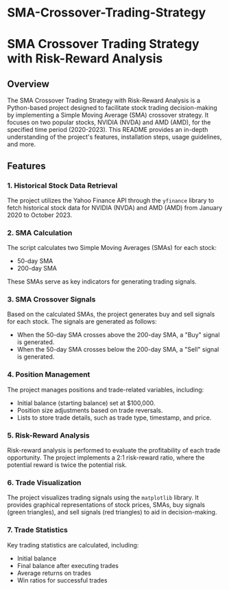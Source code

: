# SMA-Crossover-Trading-Strategy
# SMA Crossover Trading Strategy with Risk-Reward Analysis


## Overview

The SMA Crossover Trading Strategy with Risk-Reward Analysis is a Python-based project designed to facilitate stock trading decision-making by implementing a Simple Moving Average (SMA) crossover strategy. It focuses on two popular stocks, NVIDIA (NVDA) and AMD (AMD), for the specified time period (2020-2023). This README provides an in-depth understanding of the project's features, installation steps, usage guidelines, and more.

## Features

### 1. Historical Stock Data Retrieval

The project utilizes the Yahoo Finance API through the `yfinance` library to fetch historical stock data for NVIDIA (NVDA) and AMD (AMD) from January 2020 to October 2023.

### 2. SMA Calculation

The script calculates two Simple Moving Averages (SMAs) for each stock:
- 50-day SMA
- 200-day SMA

These SMAs serve as key indicators for generating trading signals.

### 3. SMA Crossover Signals

Based on the calculated SMAs, the project generates buy and sell signals for each stock. The signals are generated as follows:
- When the 50-day SMA crosses above the 200-day SMA, a "Buy" signal is generated.
- When the 50-day SMA crosses below the 200-day SMA, a "Sell" signal is generated.

### 4. Position Management

The project manages positions and trade-related variables, including:
- Initial balance (starting balance) set at $100,000.
- Position size adjustments based on trade reversals.
- Lists to store trade details, such as trade type, timestamp, and price.

### 5. Risk-Reward Analysis

Risk-reward analysis is performed to evaluate the profitability of each trade opportunity. The project implements a 2:1 risk-reward ratio, where the potential reward is twice the potential risk.

### 6. Trade Visualization

The project visualizes trading signals using the `matplotlib` library. It provides graphical representations of stock prices, SMAs, buy signals (green triangles), and sell signals (red triangles) to aid in decision-making.

### 7. Trade Statistics

Key trading statistics are calculated, including:
- Initial balance
- Final balance after executing trades
- Average returns on trades
- Win ratios for successful trades


